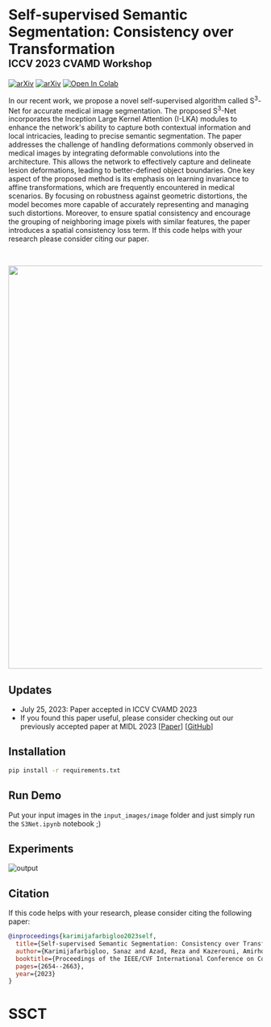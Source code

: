 # Self-supervised Semantic Segmentation: Consistency over Transformation <br> <span style="float: rigth"><sub><sup>ICCV 2023 CVAMD Workshop</sub></sup></span>

[![arXiv](https://img.shields.io/badge/Paper-Link-blue)](https://openaccess.thecvf.com/content/ICCV2023W/CVAMD/html/Karimijafarbigloo_Self-Supervised_Semantic_Segmentation_Consistency_over_Transformation_ICCVW_2023_paper.html)
 [![arXiv](https://img.shields.io/badge/arXiv-2309.00143-b31b1b.svg)](https://arxiv.org/abs/2309.00143) [![Open In Colab](https://colab.research.google.com/assets/colab-badge.svg)](https://colab.research.google.com/github/mindflow-institue/SSCT/blob/main/S3Net_colab.ipynb) 



In our recent work, we propose a novel self-supervised algorithm called S<sup>3</sup>-Net for accurate medical image segmentation. The proposed S<sup>3</sup>-Net incorporates the Inception Large Kernel Attention (I-LKA) modules to enhance the network's ability to capture both contextual information and local intricacies, leading to precise semantic segmentation. The paper addresses the challenge of handling deformations commonly observed in medical images by integrating deformable convolutions into the architecture. This allows the network to effectively capture and delineate lesion deformations, leading to better-defined object boundaries. One key aspect of the proposed method is its emphasis on learning invariance to affine transformations, which are frequently encountered in medical scenarios. By focusing on robustness against geometric distortions, the model becomes more capable of accurately representing and managing such distortions. Moreover, to ensure spatial consistency and encourage the grouping of neighboring image pixels with similar features, the paper introduces a spatial consistency loss term. If this code helps with your research please consider citing our paper.

<br>
<p align="center">
  <img src="https://github.com/mindflow-institue/S3Net/assets/61879630/e19a0cb2-aa7c-487b-a4bd-419c689daa99" width="800">
</p>


## Updates
- July 25, 2023: Paper accepted in ICCV CVAMD 2023  
- If you found this paper useful, please consider checking out our previously accepted paper at MIDL 2023 [[Paper](https://openreview.net/forum?id=pp2raGSU3Wx)] [[GitHub](https://github.com/mindflow-institue/MS-Former)]

## Installation

```bash
pip install -r requirements.txt
```

## Run Demo
Put your input images in the ```input_images/image``` folder and just simply run the ```S3Net.ipynb``` notebook ;)

## Experiments
![output](https://github.com/mindflow-institue/S3Net/assets/61879630/dbdc9e16-2f8d-4d37-bbb7-c079f5a91e32)


## Citation
If this code helps with your research, please consider citing the following paper:
</br>

```bibtex
@inproceedings{karimijafarbigloo2023self,
  title={Self-supervised Semantic Segmentation: Consistency over Transformation},
  author={Karimijafarbigloo, Sanaz and Azad, Reza and Kazerouni, Amirhossein and Velichko, Yury and Bagci, Ulas and Merhof, Dorit},
  booktitle={Proceedings of the IEEE/CVF International Conference on Computer Vision},
  pages={2654--2663},
  year={2023}
}
```
# SSCT
